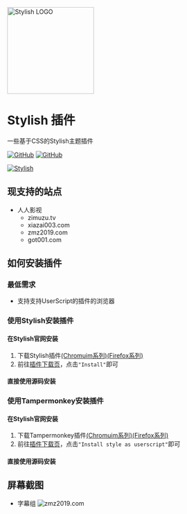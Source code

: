 <img alt="Stylish LOGO" src="https://userstyles.org/ui/images/icons/stylish-icon.svg" width="200px" />

# Stylish 插件
一些基于CSS的Stylish主题插件

<a href="https://github.com/wherewhere/Stylish/blob/master/LICENSE"><img alt="GitHub" src="https://img.shields.io/github/license/wherewhere/Stylish.svg?label=License&style=flat-square"></a>
<a href="https://github.com/wherewhere/Stylish/issues"><img alt="GitHub" src="https://img.shields.io/github/issues/wherewhere/Stylish.svg?label=Issues&style=flat-square"></a>

<a href="https://userstyles.org/users/877108"><img alt="Stylish" src="https://img.shields.io/badge/download-magenta.svg?label=Stylish&logo=slides&style=for-the-badge"></a>

## 现支持的站点
 - 人人影视
   - zimuzu.tv
   - xiazai003.com
   - zmz2019.com
   - got001.com

## 如何安装插件
### 最低需求
 - 支持支持UserScript的插件的浏览器
### 使用Stylish安装插件
#### 在Stylish官网安装
1. 下载Stylish插件[(Chromuim系列)](https://chrome.google.com/webstore/detail/stylish-custom-themes-for/fjnbnpbmkenffdnngjfgmeleoegfcffe)[(Firefox系列)](https://addons.mozilla.org/firefox/addon/stylish/)
2. 前往[插件下载页](https://userstyles.org/users/877108)，点击`"Install"`即可
#### 直接使用源码安装
### 使用Tampermonkey安装插件
#### 在Stylish官网安装
1. 下载Tampermonkey插件[(Chromuim系列)](https://chrome.google.com/webstore/detail/tampermonkey/dhdgffkkebhmkfjojejmpbldmpobfkfo)[(Firefox系列)](https://addons.mozilla.org/firefox/addon/tampermonkey/)
2. 前往[插件下载页](https://userstyles.org/users/877108)，点击`"Install style as userscript"`即可
#### 直接使用源码安装

## 屏幕截图
 - 字幕组
 ![zmz2019.com](https://userstyles.org/style_screenshots/178737_after.jpeg?r=1577952071)
